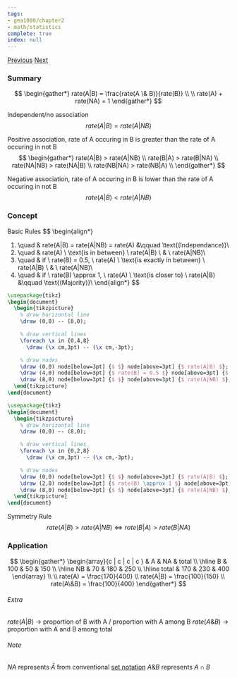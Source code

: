 ```yaml
---
tags:
- gea1000/chapter2
- math/statistics
complete: true
index: null
---
```

[Previous](/labyrinth/notes/math/gea1000/design_of_experiments)   [Next](/labyrinth/notes/math/gea1000/confounders)

### Summary
$$
\begin{gather*}
rate(A|B) = \frac{rate(A \& B)}{rate(B)} \\
\\
rate(A) + rate(NA) = 1
\end{gather*}
$$

Independent/no association
$$
rate(A|B) = rate(A|NB)
$$

Positive association, rate of A occuring in B is greater than the rate of A occuring in not B
$$
\begin{gather*}
rate(A|B) > rate(A|NB) \\
rate(B|A) > rate(B|NA) \\
rate(NA|NB) > rate(NA|B) \\
rate(NB|NA) > rate(NB|A) \\
\end{gather*}
$$

Negative association, rate of A occuring in B is lower than the rate of A occuring in not B
$$
rate(A|B) < rate(A|NB)
$$

### Concept
Basic Rules
$$
\begin{align*}
1. \quad & rate(A|B) = rate(A|NB) = rate(A) &\qquad \text{(Independance)}\\
2. \quad & rate(A) \ \text{is in between} \ rate(A|B) \ \& \ rate(A|NB)\\
3. \quad & if \ rate(B) = 0.5, \ rate(A) \ \text{is exactly in between} \ rate(A|B) \ \& \ rate(A|NB)\\
4. \quad & if \ rate(B) \approx 1, \ rate(A) \ \text{is closer to} \ rate(A|B) &\qquad \text{(Majority)}\\
\end{align*}
$$
```tikz
\usepackage{tikz}
\begin{document}
  \begin{tikzpicture}
    % draw horizontal line   
    \draw (0,0) -- (8,0);

    % draw vertical lines
    \foreach \x in {0,4,8}
      \draw (\x cm,3pt) -- (\x cm,-3pt);

    % draw nodes
    \draw (0,0) node[below=3pt] {$ $} node[above=3pt] {$ rate(A|B) $};
    \draw (4,0) node[below=3pt] {$ rate(B) = 0.5 $} node[above=3pt] {$ rate(A) $};
    \draw (8,0) node[below=3pt] {$ $} node[above=3pt] {$ rate(A|NB) $};
  \end{tikzpicture}
\end{document}
```
```tikz
\usepackage{tikz}
\begin{document}
  \begin{tikzpicture}
    % draw horizontal line   
    \draw (0,0) -- (8,0);

    % draw vertical lines
    \foreach \x in {0,2,8}
      \draw (\x cm,3pt) -- (\x cm,-3pt);

    % draw nodes
    \draw (0,0) node[below=3pt] {$ $} node[above=3pt] {$ rate(A|B) $};
    \draw (2,0) node[below=3pt] {$ rate(B) \approx 1 $} node[above=3pt] {$ rate(A) $};
    \draw (8,0) node[below=3pt] {$ $} node[above=3pt] {$ rate(A|NB) $};
  \end{tikzpicture}
\end{document}
```

Symmetry Rule
$$
rate(A|B) > rate(A|NB) \iff rate(B|A) > rate(B|NA)
$$

### Application
$$
\begin{gather*}
\begin{array}{c | c | c | c }
& A & NA & total \\
\hline
B & 100 & 50 & 150 \\
\hline
NB & 70 & 180 & 250 \\
\hline
total & 170 & 230 & 400
\end{array} 
\\ \\
rate(A) = \frac{170}{400} \\
rate(A|B) = \frac{100}{150} \\
rate(A\&B) = \frac{100}{400}
\end{gather*}
$$

###### Extra
$rate(A|B)$ -> proportion of B with A / proportion with A among B
$rate(A\&B)$ -> proportion with A and B among total

###### Note
$NA$ represents $\bar{A}$ from conventional [set notation](/labyrinth/notes/math/cs1231s/sets#^490492)
$A\&B$ represents $A\cap B$